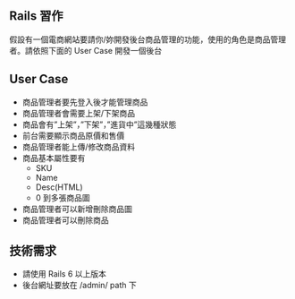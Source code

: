 ## Rails 習作

假設有一個電商網站要請你/妳開發後台商品管理的功能，使用的角色是商品管理者。請依照下面的 User Case 開發一個後台


## User Case

- 商品管理者要先登入後才能管理商品
-	商品管理者會需要上架/下架商品
-	商品會有”上架”，”下架”，”進貨中”這幾種狀態
-	前台需要顯示商品原價和售價
-	商品管理者能上傳/修改商品資料
-	商品基本屬性要有
    -	SKU
    -	Name
    -	Desc(HTML)
    -	0 到多張商品圖
-	商品管理者可以新增刪除商品圖
-	商品管理者可以刪除商品

## 技術需求

- 請使用 Rails 6 以上版本
- 後台網址要放在 /admin/ path 下
